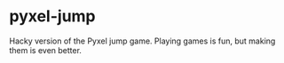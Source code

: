 # pyxel-jump
Hacky version of the Pyxel jump game. Playing games is fun, but making them is even better.
